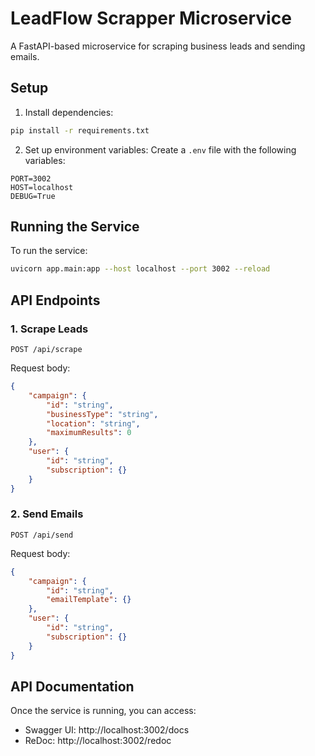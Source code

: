 # LeadFlow Scrapper Microservice

A FastAPI-based microservice for scraping business leads and sending emails.

## Setup

1. Install dependencies:
```bash
pip install -r requirements.txt
```

2. Set up environment variables:
Create a `.env` file with the following variables:
```
PORT=3002
HOST=localhost
DEBUG=True
```

## Running the Service

To run the service:

```bash
uvicorn app.main:app --host localhost --port 3002 --reload
```

## API Endpoints

### 1. Scrape Leads
`POST /api/scrape`

Request body:
```json
{
    "campaign": {
        "id": "string",
        "businessType": "string",
        "location": "string",
        "maximumResults": 0
    },
    "user": {
        "id": "string",
        "subscription": {}
    }
}
```

### 2. Send Emails
`POST /api/send`

Request body:
```json
{
    "campaign": {
        "id": "string",
        "emailTemplate": {}
    },
    "user": {
        "id": "string",
        "subscription": {}
    }
}
```

## API Documentation

Once the service is running, you can access:
- Swagger UI: http://localhost:3002/docs
- ReDoc: http://localhost:3002/redoc
